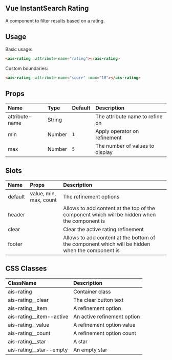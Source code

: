Vue InstantSearch Rating
---

A component to filter results based on a rating.

## Usage

Basic usage:

```html
<ais-rating :attribute-name="rating"></ais-rating>
```

Custom boundaries:

```html
<ais-rating :attribute-name="score" :max="10"></ais-rating>
```

## Props

| Name           | Type   | Default | Description                     |
|:---------------|:-------|:--------|:--------------------------------|
| attribute-name | String |         | The attribute name to refine on |
| min            | Number | `1`     | Apply operator on refinement    |
| max            | Number | `5`     | The number of values to display |

## Slots

| Name    | Props                  | Description                                                                                     |
|:--------|:-----------------------|:------------------------------------------------------------------------------------------------|
| default | value, min, max, count | The refinement options                                                                          |
| header  |                        | Allows to add content at the top of the component which will be hidden when the component is    |
| clear   |                        | Clear the active rating refinement                                                              |
| footer  |                        | Allows to add content at the bottom of the component which will be hidden when the component is |

## CSS Classes

| ClassName                | Description                 |
|:-------------------------|:----------------------------|
| ais-rating               | Container class             |
| ais-rating__clear        | The clear button text       |
| ais-rating__item         | A refinement option         |
| ais-rating__item--active | An active refinement option |
| ais-rating__value        | A refinement option value   |
| ais-rating__count        | A refinement option count   |
| ais-rating__star         | A star                      |
| ais-rating__star--empty  | An empty star               |
